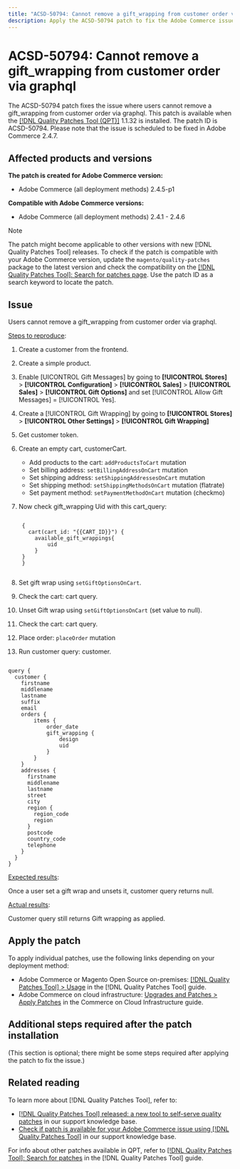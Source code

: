 ```yaml
---
title: "ACSD-50794: Cannot remove a gift_wrapping from customer order via graphql"
description: Apply the ACSD-50794 patch to fix the Adobe Commerce issue where users cannot remove a gift_wrapping from customer order via graphql.
---
```


# ACSD-50794: Cannot remove a gift_wrapping from customer order via graphql

The ACSD-50794 patch fixes the issue where users cannot remove a gift_wrapping from customer order via graphql. This patch is available when the [[!DNL Quality Patches Tool (QPT)]](/help/announcements/adobe-commerce-announcements/magento-quality-patches-released-new-tool-to-self-serve-quality-patches.md) 1.1.32 is installed. The patch ID is ACSD-50794. Please note that the issue is scheduled to be fixed in Adobe Commerce 2.4.7.

## Affected products and versions

**The patch is created for Adobe Commerce version:**

* Adobe Commerce (all deployment methods) 2.4.5-p1

**Compatible with Adobe Commerce versions:**

* Adobe Commerce (all deployment methods) 2.4.1 - 2.4.6

>[!NOTE]
>
>The patch might become applicable to other versions with new [!DNL Quality Patches Tool] releases. To check if the patch is compatible with your Adobe Commerce version, update the `magento/quality-patches` package to the latest version and check the compatibility on the [[!DNL Quality Patches Tool]: Search for patches page](https://experienceleague.adobe.com/tools/commerce-quality-patches/index.html). Use the patch ID as a search keyword to locate the patch.

## Issue

Users cannot remove a gift_wrapping from customer order via graphql.

<u>Steps to reproduce</u>:

1. Create a customer from the frontend.
1. Create a simple product.
1. Enable [UICONTROL Gift Messages] by going to **[!UICONTROL Stores]** > **[!UICONTROL Configuration]** > **[!UICONTROL Sales]** > **[!UICONTROL Sales]** > **[!UICONTROL Gift Options]** and set [!UICONTROL Allow Gift Messages] = [!UICONTROL Yes].
1. Create a [!UICONTROL Gift Wrapping] by going to **[!UICONTROL Stores]** > **[!UICONTROL Other Settings]** > **[!UICONTROL Gift Wrapping]**
1. Get customer token.
1. Create an empty cart, customerCart.
    * Add products to the cart: `addProductsToCart` mutation
    * Set billing address: `setBillingAddressOnCart` mutation
    * Set shipping address: `setShippingAddressesOnCart` mutation
    * Set shipping method: `setShippingMethodsOnCart` mutation (flatrate)
    * Set payment method: `setPaymentMethodOnCart` mutation (checkmo)
1. Now check gift_wrapping Uid with this cart_query: 

    <pre><code class="language-graphql">
    {
      cart(cart_id: "{{CART_ID}}") {
        available_gift_wrappings{
            uid
        }
    }
    }
    </code></pre>
1. Set gift wrap using `setGiftOptionsOnCart`.
1. Check the cart: cart query.
1. Unset Gift wrap using `setGiftOptionsOnCart` (set value to null).
1. Check the cart: cart query.
1. Place order: `placeOrder` mutation
1. Run customer query: customer.

<pre><code class="language-graphql">
query {
  customer {
    firstname
    middlename
    lastname
    suffix
    email
    orders {
        items {
            order_date
            gift_wrapping {
                design
                uid
            }
        }
    }
    addresses {
      firstname
      middlename
      lastname
      street
      city
      region {
        region_code
        region
      }
      postcode
      country_code
      telephone
    }
  }
}
</code></pre>

<u>Expected results</u>:

Once a user set a gift wrap and unsets it, customer query returns null.

<u>Actual results</u>:

Customer query still returns Gift wrapping as applied.

## Apply the patch

To apply individual patches, use the following links depending on your deployment method:

* Adobe Commerce or Magento Open Source on-premises: [[!DNL Quality Patches Tool] > Usage](https://experienceleague.adobe.com/docs/commerce-operations/tools/quality-patches-tool/usage.html) in the [!DNL Quality Patches Tool] guide.
* Adobe Commerce on cloud infrastructure: [Upgrades and Patches > Apply Patches](https://experienceleague.adobe.com/docs/commerce-cloud-service/user-guide/develop/upgrade/apply-patches.html) in the Commerce on Cloud Infrastructure guide.

## Additional steps required after the patch installation

(This section is optional; there might be some steps required after applying the patch to fix the issue.) 

## Related reading

To learn more about [!DNL Quality Patches Tool], refer to:

* [[!DNL Quality Patches Tool] released: a new tool to self-serve quality patches](/help/announcements/adobe-commerce-announcements/magento-quality-patches-released-new-tool-to-self-serve-quality-patches.md) in our support knowledge base.
* [Check if patch is available for your Adobe Commerce issue using [!DNL Quality Patches Tool]](/help/support-tools/patches-available-in-qpt-tool/check-patch-for-magento-issue-with-magento-quality-patches.md) in our support knowledge base.

For info about other patches available in QPT, refer to [[!DNL Quality Patches Tool]: Search for patches](https://experienceleague.adobe.com/tools/commerce-quality-patches/index.html) in the [!DNL Quality Patches Tool] guide.
